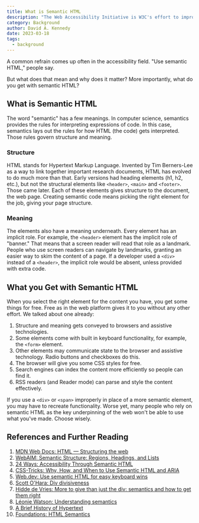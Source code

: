 ```yaml
---
title: What is Semantic HTML
description: "The Web Accessibility Initiative is W3C's effort to improve accessibility of the Web for people with disabilities."
category: Background
author: David A. Kennedy
date: 2023-03-18
tags:
  - background
---
```


A common refrain comes up often in the accessibility field. "Use semantic HTML," people say.

But what does that mean and why does it matter? More importantly, what do you get with semantic HTML?

## What is Semantic HTML

The word "semantic" has a few meanings. In computer science, semantics provides the rules for interpreting expressions of code. In this case, semantics lays out the rules for how HTML (the code) gets interpreted. Those rules govern structure and meaning.

### Structure

HTML stands for Hypertext Markup Language. Invented by Tim Berners-Lee as a way to link together important research documents, HTML has evolved to do much more than that. Early versions had heading elements (h1, h2, etc.), but not the structural elements like `<header>`, `<main>` and `<footer>`. Those came later. Each of these elements gives structure to the document, the web page. Creating semantic code means picking the right element for the job, giving your page structure.

### Meaning

The elements also have a meaning underneath. Every element has an implicit role. For example, the `<header>` element has the implicit role of "banner." That means that a screen reader will read that role as a landmark. People who use screen readers can navigate by landmarks, granting an easier way to skim the content of a page. If a developer used a `<div>` instead of a `<header>`, the implicit role would be absent, unless provided with extra code.

## What you Get with Semantic HTML

When you select the right element for the content you have, you get some things for free. Free as in the web platform gives it to you without any other effort. We talked about one already:

1. Structure and meaning gets conveyed to browsers and assistive technologies.
2. Some elements come with built in keyboard functionality, for example, the `<form>` element.
3. Other elements may communicate state to the browser and assistive technology. Radio buttons and checkboxes do this.
4. The browser will give you some CSS styles for free.
5. Search engines can index the content more efficiently so people can find it.
6. RSS readers (and Reader mode) can parse and style the content effectively.

If you use a `<div>` or `<span>` improperly in place of a more semantic element, you may have to recreate functionality. Worse yet, many people who rely on semantic HTML as the key underpinning of the web won't be able to use what you've made. Choose wisely.

## References and Further Reading

1. [MDN Web Docs: HTML — Structuring the web](https://developer.mozilla.org/en-US/docs/Learn/HTML)
2. [WebAIM: Semantic Structure: Regions, Headings, and Lists](https://webaim.org/techniques/semanticstructure/)
3. [24 Ways: Accessibility Through Semantic HTML](https://24ways.org/2017/accessibility-through-semantic-html/)
4. [CSS-Tricks: Why, How, and When to Use Semantic HTML and ARIA](https://css-tricks.com/why-how-and-when-to-use-semantic-html-and-aria/)
5. [Web.dev: Use semantic HTML for easy keyboard wins](https://web.dev/use-semantic-html/)
6. [Scott O'Hara: Div divisiveness](https://www.scottohara.me/blog/2022/01/20/divisive.html)
7. [Hidde de Vries: More to give than just the div: semantics and how to get them right](https://hidde.blog/more-to-give-than-just-the-div-semantics-and-how-to-get-them-right/)
8. [Léonie Watson: Understanding semantics](https://tink.uk/understanding-semantics/)
9. [A Brief History of Hypertext](https://thehistoryoftheweb.com/brief-history-hypertext/)
10. [Foundations: HTML Semantics](https://tetralogical.com/blog/2022/10/05/foundations-html-semantics/)
